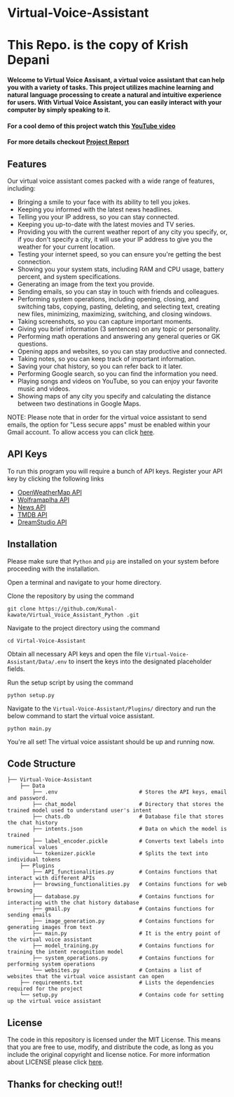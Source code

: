 # Virtual-Voice-Assistant
# This Repo. is the copy of Krish Depani 

#### Welcome to Virtual Voice Assisant, a virtual voice assistant that can help you with a variety of tasks. This project utilizes machine learning and natural language processing to create a natural and intuitive experience for users. With Virtual Voice Assistant, you can easily interact with your computer by simply speaking to it.
#### For a cool demo of this project watch this [YouTube video](https://www.youtube.com/watch?v=ErR-vdYssv0)
#### For more details checkout [Project Report](https://github.com/Kunal-kawate/Virtual_Voice_Assistant_Python/blob/main/Project%20Report%20GitHub.pdf)

## Features
Our virtual voice assistant comes packed with a wide range of features, including:
- Bringing a smile to your face with its ability to tell you jokes.
- Keeping you informed with the latest news headlines.
- Telling you your IP address, so you can stay connected.
- Keeping you up-to-date with the latest movies and TV series.
- Providing you with the current weather report of any city you specify, or, if you don't specify a city, it will use your IP address to give you the weather for your current location.
- Testing your internet speed, so you can ensure you're getting the best connection.
- Showing you your system stats, including RAM and CPU usage, battery percent, and system specifications.
- Generating an image from the text you provide.
- Sending emails, so you can stay in touch with friends and colleagues.
- Performing system operations, including opening, closing, and switching tabs, copying, pasting, deleting, and selecting text, creating new files, minimizing, maximizing, switching, and closing windows.
- Taking screenshots, so you can capture important moments.
- Giving you brief information (3 sentences) on any topic or personality.
- Performing math operations and answering any general queries or GK questions.
- Opening apps and websites, so you can stay productive and connected.
- Taking notes, so you can keep track of important information.
- Saving your chat history, so you can refer back to it later.
- Performing Google search, so you can find the information you need.
- Playing songs and videos on YouTube, so you can enjoy your favorite music and videos.
- Showing maps of any city you specify and calculating the distance between two destinations in Google Maps.<br>

NOTE: Please note that in order for the virtual voice assistant to send emails, the option for "Less secure apps" must be enabled within your Gmail account. To allow access you can click [here](https://myaccount.google.com/lesssecureapps).

## API Keys
To run this program you will require a bunch of API keys. Register your API key by clicking the following links
- [OpenWeatherMap API](https://openweathermap.org/api)
- [Wolframaplha API](https://products.wolframalpha.com/api)
- [News API](https://newsapi.org/)
- [TMDB API](https://developers.themoviedb.org/3/getting-started/introduction)
- [DreamStudio API](https://platform.stability.ai/docs/getting-started/authentication)

## Installation

Please make sure that `Python` and `pip` are installed on your system before proceeding with the installation.

Open a terminal and navigate to your home directory.

Clone the repository by using the command
```
git clone https://github.com/Kunal-kawate/Virtual_Voice_Assistant_Python .git
```

Navigate to the project directory using the command
```
cd Virtal-Voice-Assistant
```

Obtain all necessary API keys and open the file `Virtual-Voice-Assistant/Data/.env` to insert the keys into the designated placeholder fields.

Run the setup script by using the command
```
python setup.py
```

Navigate to the `Virtual-Voice-Assistant/Plugins/` directory and run the below command to start the virtual voice assistant.
```
python main.py
```

You're all set! The virtual voice assistant should be up and running now.

## Code Structure

    ├── Virtual-Voice-Assistant
        ├── Data                              
            ├── .env                          # Stores the API keys, email and password.
            ├── chat_model                    # Directory that stores the trained model used to understand user's intent
            ├── chats.db                      # Database file that stores the chat history
            ├── intents.json                  # Data on which the model is trained
            ├── label_encoder.pickle          # Converts text labels into numerical values
            └── tokenizer.pickle              # Splits the text into individual tokens
        ├── Plugins
            ├── API_functionalities.py        # Contains functions that interact with different APIs
            ├── browsing_functionalities.py   # Contains functions for web browsing
            ├── database.py                   # Contains functions for interacting with the chat history database
            ├── gmail.py                      # Contains functions for sending emails
            ├── image_generation.py           # Contains functions for generating images from text
            ├── main.py                       # It is the entry point of the virtual voice assistant
            ├── model_training.py             # Contains functions for training the intent recognition model
            ├── system_operations.py          # Contains functions for performing system operations
            └── websites.py                   # Contains a list of websites that the virtual voice assistant can open
        ├── requirements.txt                  # Lists the dependencies required for the project
        └── setup.py                          # Contains code for setting up the virtual voice assistant

## License

The code in this repository is licensed under the MIT License. This means that you are free to use, modify, and distribute the code, as long as you include the original copyright and license notice. For more information about LICENSE please click [here](https://github.com/Kunal-kawate/Virtual_Voice_Assistant_Python/blob/main/LICENSE).

## Thanks for checking out!!
